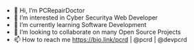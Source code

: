 - 👋 Hi, I’m PCRepairDoctor
- 👀 I’m interested in Cyber Securitya Web Developer
- 🌱 I’m currently learning Software Development
- 💞️ I’m looking to collaborate on many Open Source Projects
- 📫 How to reach me https://bio.link/pcrd | @pcrd | @devpcrd

<!---
ebubechukwu-okeke/ebubechukwu-okeke is a ✨ special ✨ repository because its `README.md` (this file) appears on your GitHub profile.
You can click the Preview link to take a look at your changes.
--->
